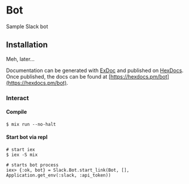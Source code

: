 # Bot

Sample Slack bot

## Installation

Meh, later...

Documentation can be generated with [ExDoc](https://github.com/elixir-lang/ex_doc)
and published on [HexDocs](https://hexdocs.pm). Once published, the docs can
be found at [https://hexdocs.pm/bot](https://hexdocs.pm/bot).

### Interact

#### Compile

```
$ mix run --no-halt
```

#### Start bot via repl

```
# start iex
$ iex -S mix
```

```
# starts bot process
iex> {:ok, bot} = Slack.Bot.start_link(Bot, [], Application.get_env(:slack, :api_token))
```
